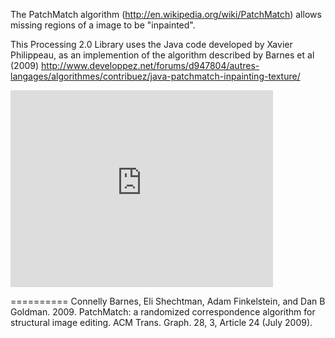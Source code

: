 The PatchMatch algorithm (http://en.wikipedia.org/wiki/PatchMatch) allows missing regions of a image to be "inpainted".

This Processing 2.0 Library uses the Java code developed by Xavier Philippeau, as an implemention of the algorithm described by Barnes et al (2009)
http://www.developpez.net/forums/d947804/autres-langages/algorithmes/contribuez/java-patchmatch-inpainting-texture/

<iframe width="420" height="315" src="http://www.youtube.com/embed/m-kGXlomOxY" frameborder="0" allowfullscreen></iframe>

==========
Connelly Barnes, Eli Shechtman, Adam Finkelstein, and Dan B Goldman. 2009. PatchMatch: a randomized correspondence algorithm for structural image editing. ACM Trans. Graph. 28, 3, Article 24 (July 2009).
